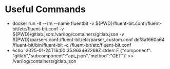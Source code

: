 # Useful Commands

- docker run  -it --rm --name fluentbit -v ${PWD}/fluent-bit.conf:/fluent-bit/etc/fluent-bit.conf -v ${PWD}/gitlab.json:/var/log/containers/gitlab.json -v ${PWD}/parsers.conf:/fluent-bit/etc/parser_custom.conf dcf8a1660a64 /fluent-bit/bin/fluent-bit -c /fluent-bit/etc/fluent-bit.conf
- echo '2025-01-24T16:00:35.863492268Z stderr F {"component": "gitlab","subcomponent":"api_json","method":"GET"}' >> /var/log/containers/gitlab.json

